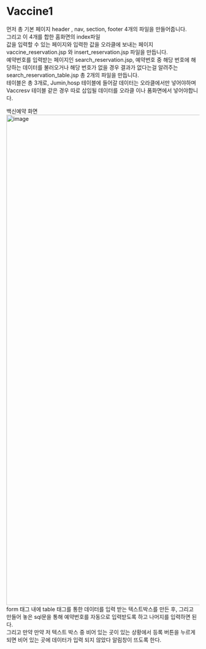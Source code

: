 # Vaccine1
먼저 총 기본 페이지 header , nav,  section, footer 4개의 파일을 만들어줍니다. <br>
그리고 이 4개를 합한 홈화면의 index파일<br>
값을 입력할 수 있는 페이지와 입력한 값을 오라클에 보내는 페이지 vaccine_reservation.jsp 와 insert_reservation.jsp 파일을 만듭니다.<br>
예약번호를 입력받는 페이지인 search_reservation.jsp, 예약번호 중 해당 번호에 해당하는 데이터를 불러오거나 해당 번호가 없을 경우 결과가 없다는걸 알려주는 search_reservation_table.jsp  총 2개의 파일을 만듭니다. <br>
테이블은 총 3개로, Jumin,hosp 테이블에 들어갈 데이터는 오라클에서만 넣어야하며 Vaccresv 테이블 같은 경우 따로 삽입될 데이터를 오라클 이나 폼화면에서 넣어야합니다. <br>

백신예약 화면  <br> 
<img width="1279" alt="image" src="https://user-images.githubusercontent.com/102115231/201809675-ff0fbda7-94fd-4354-a9f5-1c5596aa365f.png"> <br>
form 태그 내에 table 태그를 통한 데이터를 입력 받는 텍스트박스를 만든 후, 그리고 만들어 놓은 sql문을 통해 예약번호를 자동으로 입력받도록 하고 나머지를 입력하면 된다.  <br>
그리고 만약 만약 저 텍스트 박스 중 비어 있는 곳이 있는 상황에서 등록 버튼을 누르게 되면 비어 있는 곳에 데이터가 입력 되지 않았다 알림창이 뜨도록 한다.

